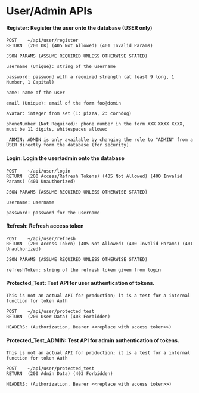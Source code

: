 # User/Admin APIs

#### Register: Register the user onto the database (USER only)

```
POST    ~/api/user/register
RETURN  (200 OK) (405 Not Allowed) (401 Invalid Params)

JSON PARAMS (ASSUME REQUIRED UNLESS OTHERWISE STATED)

username (Unique): string of the username

password: password with a required strength (at least 9 long, 1 Number, 1 Capital)

name: name of the user

email (Unique): email of the form foo@domin

avatar: integer from set (1: pizza, 2: corndog)

phoneNumber (Not Required): phone number in the form XXX XXXX XXXX, must be 11 digits, whitespaces allowed

_ADMIN: ADMIN is only available by changing the role to "ADMIN" from a USER directly form the database (for security).
```

#### Login: Login the user/admin onto the database

```
POST    ~/api/user/login
RETURN  (200 Access/Refresh Tokens) (405 Not Allowed) (400 Invalid Params) (401 Unauthorized)

JSON PARAMS (ASSUME REQUIRED UNLESS OTHERWISE STATED)

username: username

password: password for the username
```

#### Refresh: Refresh access token

```
POST    ~/api/user/refresh
RETURN  (200 Access Token) (405 Not Allowed) (400 Invalid Params) (401 Unauthorized)

JSON PARAMS (ASSUME REQUIRED UNLESS OTHERWISE STATED)

refreshToken: string of the refresh token given from login
```

#### Protected_Test: Test API for user authentication of tokens.

```
This is not an actual API for production; it is a test for a internal function for token Auth

POST    ~/api/user/protected_test
RETURN  (200 User Data) (403 Forbidden)

HEADERS: (Authorization, Bearer <<replace with access token>>)
```

#### Protected_Test_ADMIN: Test API for admin authentication of tokens.

```
This is not an actual API for production; it is a test for a internal function for token Auth

POST    ~/api/user/protected_test
RETURN  (200 Admin Data) (403 Forbidden)

HEADERS: (Authorization, Bearer <<replace with access token>>)
```